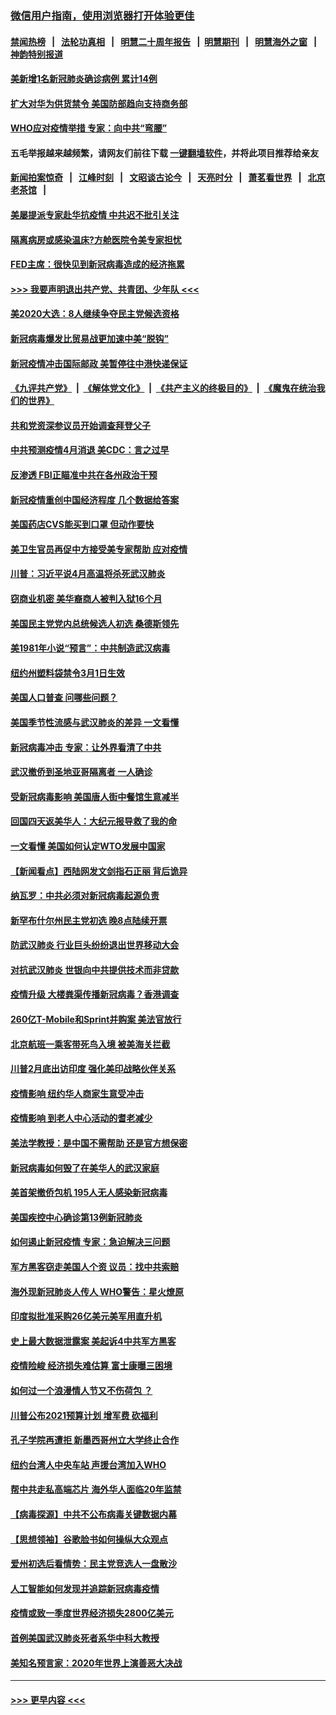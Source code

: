 ### [微信用户指南，使用浏览器打开体验更佳](https://github.com/gfw-breaker/banned-news1/blob/master/indexes/wechat-guide.md?t=0)
#### [禁闻热榜](热点新闻.md?t=0)  &nbsp;&nbsp;|&nbsp;&nbsp; [法轮功真相](https://github.com/gfw-breaker/truth/blob/master/README.md?t=0) &nbsp;&nbsp;|&nbsp;&nbsp; [明慧二十周年报告](https://github.com/gfw-breaker/mh-reports/blob/master/README.md?t=0) &nbsp;&nbsp;|&nbsp;&nbsp;[明慧期刊](https://github.com/gfw-breaker/mh-qikan) &nbsp;&nbsp;|&nbsp;&nbsp; [明慧海外之窗](https://github.com/gfw-breaker/mh-news/blob/master/README.md?t=0) &nbsp;&nbsp;|&nbsp;&nbsp; [神韵特别报道](https://github.com/gfw-breaker/mh-news/blob/master/shenyun.md?t=0)
#### [美新增1名新冠肺炎确诊病例 累计14例](../pages/nsc412/n11864893.md?t=02131122) 
#### [扩大对华为供货禁令 美国防部趋向支持商务部](../pages/nsc412/n11864773.md?t=02131122) 
#### [WHO应对疫情举措 专家：向中共“弯腰”](../pages/nsc412/n11864727.md?t=02131122) 
#### 五毛举报越来越频繁，请网友们前往下载 [一键翻墙软件](https://github.com/gfw-breaker/ssr-accounts)，并将此项目推荐给亲友
#### [新闻拍案惊奇](https://github.com/gfw-breaker/banned-news1/blob/master/pages/link4.md) &nbsp;&nbsp;|&nbsp;&nbsp; [江峰时刻](https://github.com/gfw-breaker/banned-news1/blob/master/pages/link4.md) &nbsp;&nbsp;|&nbsp;&nbsp; [文昭谈古论今](https://github.com/gfw-breaker/banned-news1/blob/master/pages/link4.md) &nbsp;&nbsp;|&nbsp;&nbsp; [天亮时分](https://github.com/gfw-breaker/banned-news1/blob/master/pages/link4.md) &nbsp;&nbsp;|&nbsp;&nbsp; [萧茗看世界](https://github.com/gfw-breaker/banned-news1/blob/master/pages/link4.md) &nbsp;&nbsp;|&nbsp;&nbsp; [北京老茶馆](https://github.com/gfw-breaker/banned-news1/blob/master/pages/link4.md) &nbsp;&nbsp;|&nbsp;&nbsp; 
#### [美屡提派专家赴华抗疫情 中共迟不批引关注](../pages/nsc412/n11864719.md?t=02131122) 
#### [隔离病房或感染温床?方舱医院令美专家担忧](../pages/nsc412/n11864575.md?t=02131122) 
#### [FED主席：很快见到新冠病毒造成的经济拖累](../pages/nsc412/n11864507.md?t=02131122) 
#### [>>> 我要声明退出共产党、共青团、少年队 <<<](https://github.com/begood0513/goodnews/blob/master/quit/letter.md) 
#### [美2020大选：8人继续争夺民主党候选资格](../pages/nsc412/n11864327.md?t=02131122) 
#### [新冠病毒爆发比贸易战更加速中美“脱钩”](../pages/nsc412/n11864470.md?t=02131122) 
#### [新冠疫情冲击国际邮政 美暂停往中港快递保证](../pages/nsc412/n11864207.md?t=02131122) 
#### [《九评共产党》](https://github.com/begood0513/9ping.md/blob/master/README.md) &nbsp;|&nbsp; [《解体党文化》](../../../../jtdwh.md/blob/master/README.md)  &nbsp;|&nbsp; [《共产主义的终极目的》](../../../../gczydzjmd.md/blob/master/README.md) &nbsp;|&nbsp; [《魔鬼在统治我们的世界》](../../../../mgztzwmdsj.md/blob/master/README.md) 
#### [共和党资深参议员开始调查拜登父子](../pages/nsc412/n11863984.md?t=02131122) 
#### [中共预测疫情4月消退 美CDC：言之过早](../pages/nsc412/n11864310.md?t=02131122) 
#### [反渗透 FBI正瞄准中共在各州政治干预](../pages/nsc412/n11864300.md?t=02131122) 
#### [新冠疫情重创中国经济程度 几个数据给答案](../pages/nsc412/n11864203.md?t=02131122) 
#### [美国药店CVS能买到口罩 但动作要快](../pages/nsc412/n11862438.md?t=02131122) 
#### [美卫生官员再促中方接受美专家帮助 应对疫情](../pages/nsc412/n11864043.md?t=02131122) 
#### [川普：习近平说4月高温将杀死武汉肺炎](../pages/nsc412/n11860814.md?t=02131122) 
#### [窃商业机密 美华裔商人被判入狱16个月](../pages/nsc412/n11863911.md?t=02131122) 
#### [美国民主党党内总统候选人初选 桑德斯领先](../pages/nsc412/n11863475.md?t=02131122) 
#### [美1981年小说“预言”：中共制造武汉病毒](../pages/nsc412/n11863306.md?t=02131122) 
#### [纽约州塑料袋禁令3月1日生效](../pages/nsc412/n11862832.md?t=02131122) 
#### [美国人口普查  问哪些问题？](../pages/nsc412/n11862808.md?t=02131122) 
#### [美国季节性流感与武汉肺炎的差异 一文看懂](../pages/nsc412/n11862428.md?t=02131122) 
#### [新冠病毒冲击 专家：让外界看清了中共](../pages/nsc412/n11862280.md?t=02131122) 
#### [武汉撤侨到圣地亚哥隔离者 一人确诊](../pages/nsc412/n11862460.md?t=02131122) 
#### [受新冠病毒影响 美国唐人街中餐馆生意减半](../pages/nsc412/n11861940.md?t=02131122) 
#### [回国四天返美华人：大纪元报导救了我的命](../pages/nsc412/n11862181.md?t=02131122) 
#### [一文看懂 美国如何认定WTO发展中国家](../pages/nsc412/n11862051.md?t=02131122) 
#### [【新闻看点】西陆网发文剑指石正丽 背后诡异](../pages/nsc412/n11861792.md?t=02131122) 
#### [纳瓦罗：中共必须对新冠病毒起源负责](../pages/nsc412/n11861810.md?t=02131122) 
#### [新罕布什尔州民主党初选 晚8点陆续开票](../pages/nsc412/n11861872.md?t=02131122) 
#### [防武汉肺炎 行业巨头纷纷退出世界移动大会](../pages/nsc412/n11861795.md?t=02131122) 
#### [对抗武汉肺炎 世银向中共提供技术而非贷款](../pages/nsc412/n11861652.md?t=02131122) 
#### [疫情升级 大楼粪渠传播新冠病毒？香港调查](../pages/nsc412/n11861556.md?t=02131122) 
#### [260亿T-Mobile和Sprint并购案 美法官放行](../pages/nsc412/n11861511.md?t=02131122) 
#### [北京航班一乘客带死鸟入境 被美海关拦截](../pages/nsc412/n11861317.md?t=02131122) 
#### [川普2月底出访印度 强化美印战略伙伴关系](../pages/nsc412/n11860557.md?t=02131122) 
#### [疫情影响  纽约华人商家生意受冲击](../pages/nsc412/n11860284.md?t=02131122) 
#### [疫情影响  到老人中心活动的耆老减少](../pages/nsc412/n11860199.md?t=02131122) 
#### [美法学教授：是中国不需帮助 还是官方想保密](../pages/nsc412/n11859492.md?t=02131122) 
#### [新冠病毒如何毁了在美华人的武汉家庭](../pages/nsc412/n11859524.md?t=02131122) 
#### [美首架撤侨包机 195人无人感染新冠病毒](../pages/nsc412/n11859908.md?t=02131122) 
#### [美国疾控中心确诊第13例新冠肺炎](../pages/nsc412/n11859966.md?t=02131122) 
#### [如何遏止新冠疫情 专家：急迫解决三问题](../pages/nsc412/n11859685.md?t=02131122) 
#### [军方黑客窃走美国人个资 议员：找中共索赔](../pages/nsc412/n11859371.md?t=02131122) 
#### [海外现新冠肺炎人传人 WHO警告：星火燎原](../pages/nsc412/n11859252.md?t=02131122) 
#### [印度拟批准采购26亿美元美军用直升机](../pages/nsc412/n11859143.md?t=02131122) 
#### [史上最大数据泄露案 美起诉4中共军方黑客](../pages/nsc412/n11859115.md?t=02131122) 
#### [疫情险峻 经济损失难估算 富士康曝三困境](../pages/nsc412/n11859120.md?t=02131122) 
#### [如何过一个浪漫情人节又不伤荷包 ？](../pages/nsc412/n11858969.md?t=02131122) 
#### [川普公布2021预算计划 增军费 砍福利](../pages/nsc412/n11859012.md?t=02131122) 
#### [孔子学院再遭拒 新墨西哥州立大学终止合作](../pages/nsc412/n11858661.md?t=02131122) 
#### [纽约台湾人中央车站  声援台湾加入WHO](../pages/nsc412/n11857757.md?t=02131122) 
#### [帮中共走私高端芯片 海外华人面临20年监禁](../pages/nsc412/n11855016.md?t=02131122) 
#### [【病毒探源】中共不公布病毒关键数据内幕](../pages/nsc412/n11856584.md?t=02131122) 
#### [【思想领袖】谷歌脸书如何操纵大众观点](../pages/nsc412/n11680874.md?t=02131122) 
#### [爱州初选后看情势：民主党竞选人一盘散沙](../pages/nsc412/n11856557.md?t=02131122) 
#### [人工智能如何发现并追踪新冠病毒疫情](../pages/nsc412/n11856398.md?t=02131122) 
#### [疫情或致一季度世界经济损失2800亿美元](../pages/nsc412/n11855639.md?t=02131122) 
#### [首例美国武汉肺炎死者系华中科大教授](../pages/nsc412/n11855500.md?t=02131122) 
#### [美知名预言家：2020年世界上演善恶大决战](../pages/nsc412/n11855418.md?t=02131122) 

----
#### [ >>> 更早内容 <<< ](../indexes/nsc412-earlier.md)
